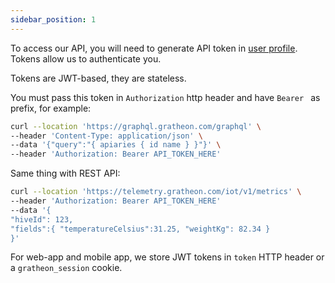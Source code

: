 ```yaml
---
sidebar_position: 1
---
```

To access our API, you will need to generate API token in [user profile](https://app.gratheon.com/account). Tokens allow us to authenticate you.

Tokens are JWT-based, they are stateless.

You must pass this token in `Authorization` http header and have `Bearer ` as prefix, for example:

```bash
curl --location 'https://graphql.gratheon.com/graphql' \
--header 'Content-Type: application/json' \
--data '{"query":"{ apiaries { id name } }"}' \
--header 'Authorization: Bearer API_TOKEN_HERE'
```

Same thing with REST API:

```bash
curl --location 'https://telemetry.gratheon.com/iot/v1/metrics' \
--header 'Authorization: Bearer API_TOKEN_HERE'
--data '{
"hiveId": 123,
"fields":{ "temperatureCelsius":31.25, "weightKg": 82.34 }
}'
```


For web-app and mobile app, we store JWT tokens in `token` HTTP header or a `gratheon_session` cookie. 